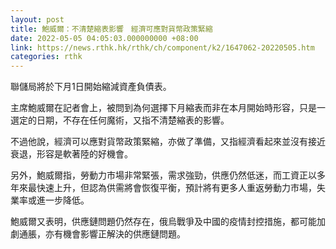```yaml
---
layout: post
title: 鮑威爾：不清楚縮表影響　經濟可應對貨幣政策緊縮
date: 2022-05-05 04:05:03.000000000 +08:00
link: https://news.rthk.hk/rthk/ch/component/k2/1647062-20220505.htm
categories: rthk
---
```


聯儲局將於下月1日開始縮減資產負債表。

主席鮑威爾在記者會上，被問到為何選擇下月縮表而非在本月開始時形容，只是一選定的日期，不存在任何魔術，又指不清楚縮表的影響。

不過他說，經濟可以應對貨幣政策緊縮，亦做了準備，又指經濟看起來並沒有接近衰退，形容是軟著陸的好機會。

另外，鮑威爾指，勞動力市場非常緊張，需求強勁，供應仍然低迷，而工資正以多年來最快速上升，但認為供需將會恢復平衡，預計將有更多人重返勞動力市場，失業率或進一步降低。

鮑威爾又表明，供應鏈問題仍然存在，俄烏戰爭及中國的疫情封控措施，都可能加劇通脹，亦有機會影響正解決的供應鏈問題。
